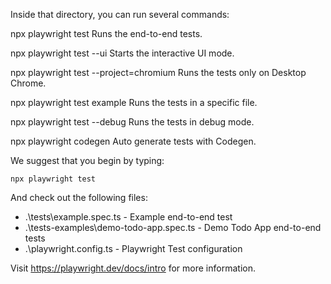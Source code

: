 Inside that directory, you can run several commands:

npx playwright test
Runs the end-to-end tests.

npx playwright test --ui
Starts the interactive UI mode.

npx playwright test --project=chromium
Runs the tests only on Desktop Chrome.

npx playwright test example
Runs the tests in a specific file.

npx playwright test --debug
Runs the tests in debug mode.

npx playwright codegen
Auto generate tests with Codegen.

We suggest that you begin by typing:

    npx playwright test

And check out the following files:

-   .\tests\example.spec.ts - Example end-to-end test
-   .\tests-examples\demo-todo-app.spec.ts - Demo Todo App end-to-end tests
-   .\playwright.config.ts - Playwright Test configuration

Visit https://playwright.dev/docs/intro for more information.
